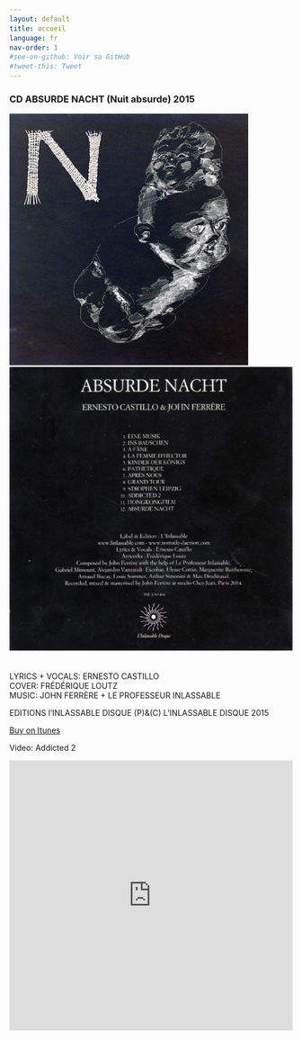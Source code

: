 ```yaml
---
layout: default
title: accueil
language: fr
nav-order: 1
#see-on-github: Voir su GitHub
#tweet-this: Tweet
---
```

### CD ABSURDE NACHT (Nuit absurde) 2015
  

<a rel="lightbox" data-lightbox="example-1" href="/images/absurde-nacht-cover-web.jpg" title="absurde nacht cover"><img src="/images/absurde-nacht-cover-web.jpg" alt="absurde nacht cover" class="img-left2"></a>
<a rel="lightbox" data-lightbox="example-1" href="/images/absurde-nacht-cover-back-web.jpg" title="absurde nacht cover"><img src="/images/absurde-nacht-cover-back-web.jpg" alt="absurde nacht cover" class="img-right2"></a>  
<br style="clear:both" />
<br style="clear:both" />
LYRICS + VOCALS: ERNESTO CASTILLO  
COVER: FRÉDÉRIQUE LOUTZ  
MUSIC: JOHN FERRÈRE + LE PROFESSEUR INLASSABLE  
  
EDITIONS l’INLASSABLE DISQUE (P)&(C) L’INLASSABLE DISQUE 2015  
  
<a href="https://itunes.apple.com/fr/album/absurde-nacht/id1081093062" target="_blank" rel="noopener noreferrer">Buy on Itunes</a>  
  
Video: Addicted 2  
  
<iframe width="100%" height="480" src="https://www.youtube.com/embed/ReQQHzzBnYI?rel=0" frameborder="0" allowfullscreen></iframe> 



